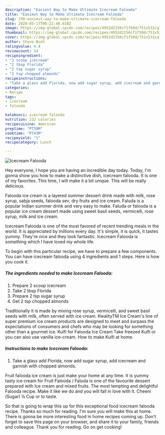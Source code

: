 ```yaml
---
description: "Easiest Way to Make Ultimate Icecream Falooda"
title: "Easiest Way to Make Ultimate Icecream Falooda"
slug: 150-easiest-way-to-make-ultimate-icecream-falooda
date: 2020-05-17T06:22:48.618Z
image: https://img-global.cpcdn.com/recipes/4952d2156cf1f50d/751x532cq70/icecream-falooda-recipe-main-photo.jpg
thumbnail: https://img-global.cpcdn.com/recipes/4952d2156cf1f50d/751x532cq70/icecream-falooda-recipe-main-photo.jpg
cover: https://img-global.cpcdn.com/recipes/4952d2156cf1f50d/751x532cq70/icecream-falooda-recipe-main-photo.jpg
author: Steve Bush
ratingvalue: 4.4
reviewcount: 14
recipeingredient:
- "2 scoop icecream"
- "2 tbsp Florida"
- "2 tsp sugar syrup"
- "2 tsp chopped almonds"
recipeinstructions:
- "Take a glass add Florida, now add sugar syrup, add icecream and garnish with chopped almonds."
categories:
- Recipe
tags:
- icecream
- falooda

katakunci: icecream falooda 
nutrition: 232 calories
recipecuisine: American
preptime: "PT39M"
cooktime: "PT43M"
recipeyield: "1"
recipecategory: Lunch

---
```



![Icecream Falooda](https://img-global.cpcdn.com/recipes/4952d2156cf1f50d/751x532cq70/icecream-falooda-recipe-main-photo.jpg)

Hey everyone, I hope you are having an incredible day today. Today, I'm gonna show you how to make a distinctive dish, icecream falooda. It is one of my favorites. This time, I will make it a bit unique. This will be really delicious.

Falooda ice cream is a layered summer dessert drink made with milk, rose syrup, sabja seeds, falooda sev, dry fruits and ice cream. Faluda is a popular Indian summer drink and very easy to make. Faluda or falooda is a popular ice cream dessert made using sweet basil seeds, vermicelli, rose syrup, milk and ice cream.

Icecream Falooda is one of the most favored of recent trending meals in the world. It is appreciated by millions every day. It's simple, it is quick, it tastes yummy. They're nice and they look fantastic. Icecream Falooda is something which I have loved my whole life.


To begin with this particular recipe, we have to prepare a few components. You can have icecream falooda using 4 ingredients and 1 steps. Here is how you cook it.

<!--inarticleads1-->

##### The ingredients needed to make Icecream Falooda:

1. Prepare 2 scoop icecream
1. Take 2 tbsp Florida
1. Prepare 2 tsp sugar syrup
1. Get 2 tsp chopped almonds


Traditionally it is made by mixing rose syrup, vermicelli, and sweet basil seeds with milk, often served with ice cream. KwalityTM Ice Cream&#39;s line of super premium ice cream products are designed to meet and surpass the expectations of consumers and chefs who may be looking for something other than a gourmet ice. Kulfi for Falooda Ice Cream Take freezed Kulfi or you can also use vanilla ice-cream. How to make Kulfi at home. 

<!--inarticleads2-->

##### Instructions to make Icecream Falooda:

1. Take a glass add Florida, now add sugar syrup, add icecream and garnish with chopped almonds.


Fruit falooda ice cream is just make your home at any time. It is yummy tasty ice cream for Fruit Falooda / Faluda is one of the favourite dessert prepared with Ice cream and mixed fruits. The most tempting and delightful Falooda recipe. Make it like we do and you will fall in love with it. Cheeni (Sugar) ¼ Cup or to taste. 

So that is going to wrap this up for this exceptional food icecream falooda recipe. Thanks so much for reading. I'm sure you will make this at home. There is gonna be more interesting food in home recipes coming up. Don't forget to save this page on your browser, and share it to your family, friends and colleague. Thank you for reading. Go on get cooking!
